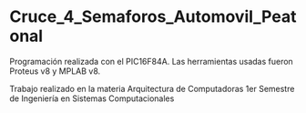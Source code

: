 # Cruce_4_Semaforos_Automovil_Peatonal
Programación realizada con el PIC16F84A.
Las herramientas usadas fueron Proteus v8 y MPLAB v8.

Trabajo realizado en la materia Arquitectura de Computadoras 1er Semestre de Ingeniería en Sistemas Computacionales
